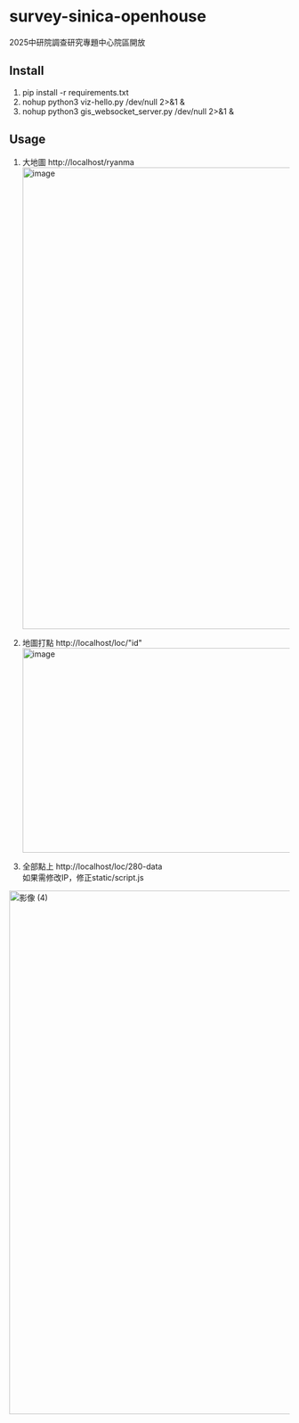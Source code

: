 # survey-sinica-openhouse
2025中研院調查研究專題中心院區開放
## Install
1. pip install -r requirements.txt
2. nohup python3 viz-hello.py /dev/null 2>&1 &
3. nohup python3 gis_websocket_server.py /dev/null 2>&1 &
## Usage
1.  大地圖
    http://localhost/ryanma
    <img width="1249" height="828" alt="image" src="https://github.com/user-attachments/assets/db6a97f4-4042-46e1-99d0-e6283056c658" />

3. 地圖打點
   http://localhost/loc/"id"  
   <img width="639" height="367" alt="image" src="https://github.com/user-attachments/assets/f03ab760-dfb2-4d61-be2e-da797816a5e7" />

4. 全部點上
   http://localhost/loc/280-data  
如果需修改IP，修正static/script.js  

<img width="1915" height="939" alt="影像 (4)" src="https://github.com/user-attachments/assets/8887394c-8318-466d-912d-b7ca10aed2f5" />

